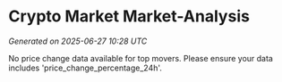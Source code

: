 # Crypto Market Market-Analysis
*Generated on 2025-06-27 10:28 UTC*

No price change data available for top movers. Please ensure your data includes 'price_change_percentage_24h'.